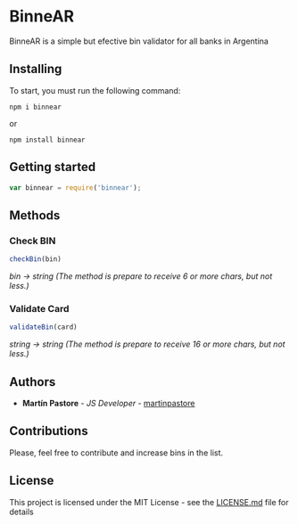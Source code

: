 # BinneAR

BinneAR is a simple but efective bin validator for all banks in Argentina

## Installing

To start, you must run the following command:

```
npm i binnear
```

or

```
npm install binnear
```

## Getting started

```javascript
var binnear = require('binnear');
```

## Methods

### Check BIN

```javascript
checkBin(bin)
```

*bin -> string (The method is prepare to receive 6 or more chars, but not less.)*

### Validate Card

```javascript
validateBin(card)
```

*string -> string (The method is prepare to receive 16 or more chars, but not less.)*


## Authors

* **Martín Pastore** - *JS Developer* - [martinpastore](https://github.com/martinpastore)

## Contributions

Please, feel free to contribute and increase bins in the list.

## License

This project is licensed under the MIT License - see the [LICENSE.md](LICENSE.md) file for details
